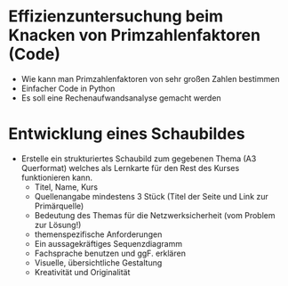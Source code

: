 # Effizienzuntersuchung beim Knacken von Primzahlenfaktoren (Code)

- Wie kann man Primzahlenfaktoren von sehr großen Zahlen bestimmen
- Einfacher Code in Python
- Es soll eine Rechenaufwandsanalyse gemacht werden

# Entwicklung eines Schaubildes
- Erstelle ein strukturiertes Schaubild zum gegebenen Thema (A3 Querformat) welches als Lernkarte für den Rest des Kurses funktionieren kann.
    - Titel, Name, Kurs
    - Quellenangabe mindestens 3 Stück (Titel der Seite und Link zur Primärquelle)
    - Bedeutung des Themas für die Netzwerksicherheit (vom Problem zur Lösung!)
    - themenspezifische Anforderungen
    - Ein aussagekräftiges Sequenzdiagramm
    - Fachsprache benutzen und ggF. erklären
    - Visuelle, übersichtliche Gestaltung
    - Kreativität und Originalität